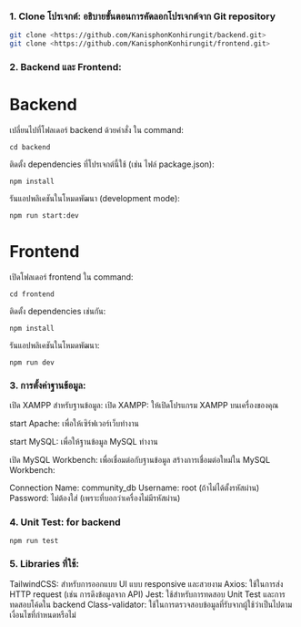 ### 1. **Clone โปรเจกต์:** อธิบายขั้นตอนการคัดลอกโปรเจกต์จาก Git repository
```bash
git clone <https://github.com/KanisphonKonhirungit/backend.git>
git clone <https://github.com/KanisphonKonhirungit/frontend.git>
```


### 2. **Backend และ Frontend:** 
# Backend
เปลี่ยนไปที่โฟลเดอร์ backend ด้วยคำสั่ง ใน command:
```
cd backend
```

ติดตั้ง dependencies ที่โปรเจกต์นี้ใช้ (เช่น ไฟล์ package.json):
```
npm install
```

รันแอปพลิเคชันในโหมดพัฒนา (development mode):
```
npm run start:dev
```

# Frontend
เปิดโฟลเดอร์ frontend ใน command:
```
cd frontend
```

ติดตั้ง dependencies เช่นกัน:
```
npm install
```

รันแอปพลิเคชันในโหมดพัฒนา:
```
npm run dev
```

### 3. **การตั้งค่าฐานข้อมูล:** 
 เปิด XAMPP สำหรับฐานข้อมูล:
เปิด XAMPP: ให้เปิดโปรแกรม XAMPP บนเครื่องของคุณ

start Apache: เพื่อให้เซิร์ฟเวอร์เว็บทำงาน

start MySQL: เพื่อให้ฐานข้อมูล MySQL ทำงาน

เปิด MySQL Workbench: เพื่อเชื่อมต่อกับฐานข้อมูล
สร้างการเชื่อมต่อใหม่ใน MySQL Workbench:

Connection Name: community_db
Username: root (ถ้าไม่ได้ตั้งรหัสผ่าน)
Password: ไม่ต้องใส่ (เพราะที่บอกว่าเครื่องไม่มีรหัสผ่าน)

### 4. **Unit Test: for backend** 
```
npm run test
```

### 5. **Libraries ที่ใช้:** 

TailwindCSS: สำหรับการออกแบบ UI แบบ responsive และสวยงาม
Axios: ใช้ในการส่ง HTTP request (เช่น การดึงข้อมูลจาก API)
Jest: ใช้สำหรับการทดสอบ Unit Test และการทดสอบโค้ดใน backend
Class-validator: ใช้ในการตรวจสอบข้อมูลที่รับจากผู้ใช้ว่าเป็นไปตามเงื่อนไขที่กำหนดหรือไม่
